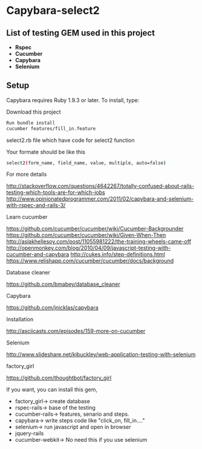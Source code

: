 # Capybara-select2

## List of testing GEM used in this project

- **Rspec**
- **Cucumber**
- **Capybara**
- **Selenium**

## Setup

Capybara requires Ruby 1.9.3 or later. To install, type:

Download this project

```bash
Run bundle install
cucumber features/fill_in.feature
```


select2.rb file which have code for select2 function

Your formate should be like this

```bash
select2(form_name, field_name, value, multiple, auto=false) 
```

For more details

http://stackoverflow.com/questions/4642267/totally-confused-about-rails-testing-which-tools-are-for-which-jobs
http://www.opinionatedprogrammer.com/2011/02/capybara-and-selenium-with-rspec-and-rails-3/

Learn cucumber

https://github.com/cucumber/cucumber/wiki/Cucumber-Backgrounder
https://github.com/cucumber/cucumber/wiki/Given-When-Then
http://aslakhellesoy.com/post/11055981222/the-training-wheels-came-off
http://openmonkey.com/blog/2010/04/09/javascript-testing-with-cucumber-and-capybara
http://cukes.info/step-definitions.html
https://www.relishapp.com/cucumber/cucumber/docs/background

Database cleaner

https://github.com/bmabey/database_cleaner

Capybara

https://github.com/jnicklas/capybara

Installation

http://asciicasts.com/episodes/159-more-on-cucumber

Selenium

http://www.slideshare.net/kjbuckley/web-application-testing-with-selenium

factory_girl

https://github.com/thoughtbot/factory_girl

If you want, you can install this gem,

- factory_girl-> create database
- rspec-rails-> base of the testing
- cucumber-rails-> features, senario and steps.
- capybara-> write steps code like "click_on, fill_in...."
- selenium-> run javascript and open in browser
- jquery-rails
- cucumber-webkit-> No need this if you use selenium
